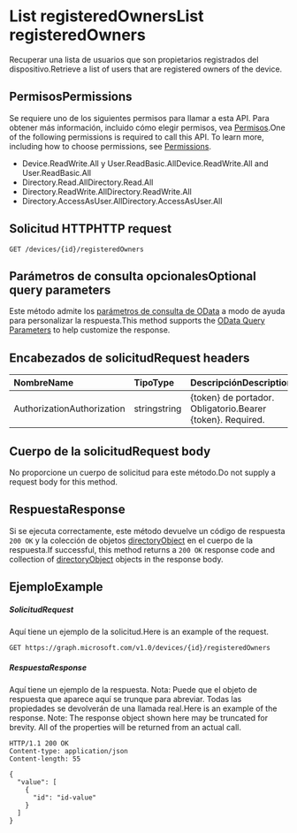 # <a name="list-registeredowners"></a><span data-ttu-id="7870b-101">List registeredOwners</span><span class="sxs-lookup"><span data-stu-id="7870b-101">List registeredOwners</span></span>

<span data-ttu-id="7870b-102">Recuperar una lista de usuarios que son propietarios registrados del dispositivo.</span><span class="sxs-lookup"><span data-stu-id="7870b-102">Retrieve a list of users that are registered owners of the device.</span></span>
## <a name="permissions"></a><span data-ttu-id="7870b-103">Permisos</span><span class="sxs-lookup"><span data-stu-id="7870b-103">Permissions</span></span>
<span data-ttu-id="7870b-p101">Se requiere uno de los siguientes permisos para llamar a esta API. Para obtener más información, incluido cómo elegir permisos, vea [Permisos](../../../concepts/permissions_reference.md).</span><span class="sxs-lookup"><span data-stu-id="7870b-p101">One of the following permissions is required to call this API. To learn more, including how to choose permissions, see [Permissions](../../../concepts/permissions_reference.md).</span></span>

- <span data-ttu-id="7870b-106">Device.ReadWrite.All y User.ReadBasic.All</span><span class="sxs-lookup"><span data-stu-id="7870b-106">Device.ReadWrite.All and User.ReadBasic.All</span></span>
- <span data-ttu-id="7870b-107">Directory.Read.All</span><span class="sxs-lookup"><span data-stu-id="7870b-107">Directory.Read.All</span></span>
- <span data-ttu-id="7870b-108">Directory.ReadWrite.All</span><span class="sxs-lookup"><span data-stu-id="7870b-108">Directory.ReadWrite.All</span></span> 
- <span data-ttu-id="7870b-109">Directory.AccessAsUser.All</span><span class="sxs-lookup"><span data-stu-id="7870b-109">Directory.AccessAsUser.All</span></span>

## <a name="http-request"></a><span data-ttu-id="7870b-110">Solicitud HTTP</span><span class="sxs-lookup"><span data-stu-id="7870b-110">HTTP request</span></span>
<!-- { "blockType": "ignored" } -->
```http
GET /devices/{id}/registeredOwners
```
## <a name="optional-query-parameters"></a><span data-ttu-id="7870b-111">Parámetros de consulta opcionales</span><span class="sxs-lookup"><span data-stu-id="7870b-111">Optional query parameters</span></span>
<span data-ttu-id="7870b-112">Este método admite los [parámetros de consulta de OData](http://developer.microsoft.com/en-us/graph/docs/overview/query_parameters) a modo de ayuda para personalizar la respuesta.</span><span class="sxs-lookup"><span data-stu-id="7870b-112">This method supports the [OData Query Parameters](http://developer.microsoft.com/en-us/graph/docs/overview/query_parameters) to help customize the response.</span></span>
## <a name="request-headers"></a><span data-ttu-id="7870b-113">Encabezados de solicitud</span><span class="sxs-lookup"><span data-stu-id="7870b-113">Request headers</span></span>
| <span data-ttu-id="7870b-114">Nombre</span><span class="sxs-lookup"><span data-stu-id="7870b-114">Name</span></span>       | <span data-ttu-id="7870b-115">Tipo</span><span class="sxs-lookup"><span data-stu-id="7870b-115">Type</span></span> | <span data-ttu-id="7870b-116">Descripción</span><span class="sxs-lookup"><span data-stu-id="7870b-116">Description</span></span>|
|:-----------|:------|:----------|
| <span data-ttu-id="7870b-117">Authorization</span><span class="sxs-lookup"><span data-stu-id="7870b-117">Authorization</span></span>  | <span data-ttu-id="7870b-118">string</span><span class="sxs-lookup"><span data-stu-id="7870b-118">string</span></span>  | <span data-ttu-id="7870b-p102">{token} de portador. Obligatorio.</span><span class="sxs-lookup"><span data-stu-id="7870b-p102">Bearer {token}. Required.</span></span> |

## <a name="request-body"></a><span data-ttu-id="7870b-121">Cuerpo de la solicitud</span><span class="sxs-lookup"><span data-stu-id="7870b-121">Request body</span></span>
<span data-ttu-id="7870b-122">No proporcione un cuerpo de solicitud para este método.</span><span class="sxs-lookup"><span data-stu-id="7870b-122">Do not supply a request body for this method.</span></span>

## <a name="response"></a><span data-ttu-id="7870b-123">Respuesta</span><span class="sxs-lookup"><span data-stu-id="7870b-123">Response</span></span>

<span data-ttu-id="7870b-124">Si se ejecuta correctamente, este método devuelve un código de respuesta `200 OK` y la colección de objetos [directoryObject](../resources/directoryobject.md) en el cuerpo de la respuesta.</span><span class="sxs-lookup"><span data-stu-id="7870b-124">If successful, this method returns a `200 OK` response code and collection of [directoryObject](../resources/directoryobject.md) objects in the response body.</span></span>
## <a name="example"></a><span data-ttu-id="7870b-125">Ejemplo</span><span class="sxs-lookup"><span data-stu-id="7870b-125">Example</span></span>
##### <a name="request"></a><span data-ttu-id="7870b-126">Solicitud</span><span class="sxs-lookup"><span data-stu-id="7870b-126">Request</span></span>
<span data-ttu-id="7870b-127">Aquí tiene un ejemplo de la solicitud.</span><span class="sxs-lookup"><span data-stu-id="7870b-127">Here is an example of the request.</span></span>
<!-- {
  "blockType": "request",
  "name": "get_registeredowners"
}-->
```http
GET https://graph.microsoft.com/v1.0/devices/{id}/registeredOwners
```
##### <a name="response"></a><span data-ttu-id="7870b-128">Respuesta</span><span class="sxs-lookup"><span data-stu-id="7870b-128">Response</span></span>
<span data-ttu-id="7870b-p103">Aquí tiene un ejemplo de la respuesta. Nota: Puede que el objeto de respuesta que aparece aquí se trunque para abreviar. Todas las propiedades se devolverán de una llamada real.</span><span class="sxs-lookup"><span data-stu-id="7870b-p103">Here is an example of the response. Note: The response object shown here may be truncated for brevity. All of the properties will be returned from an actual call.</span></span>
<!-- {
  "blockType": "response",
  "truncated": true,
  "@odata.type": "microsoft.graph.directoryObject",
  "isCollection": true
} -->
```http
HTTP/1.1 200 OK
Content-type: application/json
Content-length: 55

{
  "value": [
    {
      "id": "id-value"
    }
  ]
}
```

<!-- uuid: 8fcb5dbc-d5aa-4681-8e31-b001d5168d79
2015-10-25 14:57:30 UTC -->
<!-- {
  "type": "#page.annotation",
  "description": "List registeredOwners",
  "keywords": "",
  "section": "documentation",
  "tocPath": ""
}-->